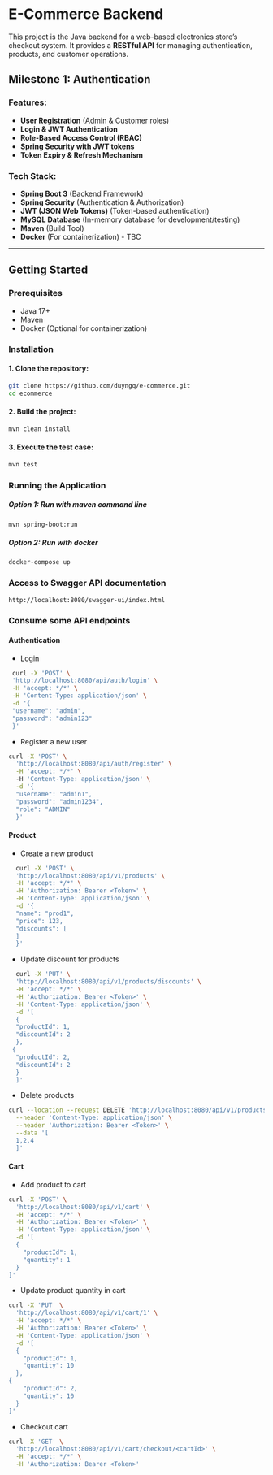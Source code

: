 # E-Commerce Backend

This project is the Java backend for a web-based electronics store’s checkout system. It provides a **RESTful API** for managing authentication, products, and customer operations.

## Milestone 1: Authentication

### Features:
- **User Registration** (Admin & Customer roles)
- **Login & JWT Authentication**
- **Role-Based Access Control (RBAC)**
- **Spring Security with JWT tokens**
- **Token Expiry & Refresh Mechanism**

### Tech Stack:
- **Spring Boot 3** (Backend Framework)
- **Spring Security** (Authentication & Authorization)
- **JWT (JSON Web Tokens)** (Token-based authentication)
- **MySQL Database** (In-memory database for development/testing)
- **Maven** (Build Tool)
- **Docker** (For containerization) - TBC

---

## Getting Started

### Prerequisites
- Java 17+
- Maven
- Docker (Optional for containerization)

### Installation

#### 1. Clone the repository:
```sh
git clone https://github.com/duyngq/e-commerce.git
cd ecommerce
```
#### 2. Build the project:
```sh
mvn clean install
```
#### 3. Execute the test case:
```sh
mvn test
```

### Running the Application
##### Option 1: Run with maven command line
```sh
mvn spring-boot:run
```
##### Option 2: Run with docker
```sh
docker-compose up
```

### Access to Swagger API documentation
```sh
http://localhost:8080/swagger-ui/index.html
```

### Consume some API endpoints
#### Authentication
- Login
 ```sh
  curl -X 'POST' \
  'http://localhost:8080/api/auth/login' \
  -H 'accept: */*' \
  -H 'Content-Type: application/json' \
  -d '{
  "username": "admin",
  "password": "admin123"
  }'
```

- Register a new user
```sh
curl -X 'POST' \
  'http://localhost:8080/api/auth/register' \
  -H 'accept: */*' \  
  -H 'Content-Type: application/json' \
  -d '{
  "username": "admin1",
  "password": "admin1234",
  "role": "ADMIN"
  }'
```
#### Product
- Create a new product
```sh
  curl -X 'POST' \
  'http://localhost:8080/api/v1/products' \
  -H 'accept: */*' \
  -H 'Authorization: Bearer <Token>' \
  -H 'Content-Type: application/json' \
  -d '{
  "name": "prod1",
  "price": 123,
  "discounts": [
  ]
  }'
  ```
- Update discount for products
```sh
  curl -X 'PUT' \
  'http://localhost:8080/api/v1/products/discounts' \
  -H 'accept: */*' \
  -H 'Authorization: Bearer <Token>' \
  -H 'Content-Type: application/json' \
  -d '[
  {
  "productId": 1,
  "discountId": 2
  },
 {
  "productId": 2,
  "discountId": 2
  }
  ]'
  ```
- Delete products
```sh
curl --location --request DELETE 'http://localhost:8080/api/v1/products' \
  --header 'Content-Type: application/json' \
  --header 'Authorization: Bearer <Token>' \
  --data '[
  1,2,4
  ]'
```

#### Cart
- Add product to cart
```sh
curl -X 'POST' \
  'http://localhost:8080/api/v1/cart' \
  -H 'accept: */*' \
  -H 'Authorization: Bearer <Token>' \
  -H 'Content-Type: application/json' \
  -d '[
  {
    "productId": 1,
    "quantity": 1
  }
]'
```
- Update product quantity in cart
```sh
curl -X 'PUT' \
  'http://localhost:8080/api/v1/cart/1' \
  -H 'accept: */*' \
  -H 'Authorization: Bearer <Token>' \
  -H 'Content-Type: application/json' \
  -d '[
  {
    "productId": 1,
    "quantity": 10
  },
{
    "productId": 2,
    "quantity": 10
  }
]'
```
- Checkout cart
```sh
curl -X 'GET' \
  'http://localhost:8080/api/v1/cart/checkout/<cartId>' \
  -H 'accept: */*' \
  -H 'Authorization: Bearer <Token>'
```